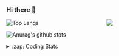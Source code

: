 ### Hi there 👋

<!--
**tao8687/tao8687** is a ✨ _special_ ✨ repository because its `README.md` (this file) appears on your GitHub profile.

Here are some ideas to get you started:

- 🔭 I’m currently working on ...
- 🌱 I’m currently learning ...
- 👯 I’m looking to collaborate on ...
- 🤔 I’m looking for help with ...
- 💬 Ask me about ...
- 📫 How to reach me: ...
- 😄 Pronouns: ...
- ⚡ Fun fact: ...
-->

<img align='right' src="https://media.giphy.com/media/M9gbBd9nbDrOTu1Mqx/giphy.gif" width="240">

  
![Top Langs](https://github-readme-stats.vercel.app/api/top-langs/?username=tao8687&layout=compact&title_color=23238E&text_color=A67D3D)

![Anurag's github stats](https://github-readme-stats.vercel.app/api?username=tao8687&show_icons=true&&text_color=A67D3D&title_color=23238E&show_icons=false&count_private=true&hide=stars)

<details>
  <summary>:zap: Coding Stats</summary>
  <br>
    
<!--START_SECTION:waka-->
![Code Time](http://img.shields.io/badge/Code%20Time-1%2C026%20hrs%2042%20mins-blue)

![Profile Views](http://img.shields.io/badge/Profile%20Views-0-blue)

**🐱 My GitHub Data** 

> 📦 1.5 MB Used in GitHub's Storage 
 > 
> 🏆 86 Contributions in the Year 2023
 > 
> 🚫 Not Opted to Hire
 > 
> 📜 50 Public Repositories 
 > 
> 🔑 23 Private Repositories 
 > 
**I'm an Early 🐤** 

```text
🌞 Morning                954 commits         █████████████████████░░░░   82.31 % 
🌆 Daytime                84 commits          ██░░░░░░░░░░░░░░░░░░░░░░░   07.25 % 
🌃 Evening                117 commits         ███░░░░░░░░░░░░░░░░░░░░░░   10.09 % 
🌙 Night                  4 commits           ░░░░░░░░░░░░░░░░░░░░░░░░░   00.35 % 
```
📅 **I'm Most Productive on Wednesday** 

```text
Monday                   167 commits         ████░░░░░░░░░░░░░░░░░░░░░   14.41 % 
Tuesday                  154 commits         ███░░░░░░░░░░░░░░░░░░░░░░   13.29 % 
Wednesday                220 commits         █████░░░░░░░░░░░░░░░░░░░░   18.98 % 
Thursday                 145 commits         ███░░░░░░░░░░░░░░░░░░░░░░   12.51 % 
Friday                   163 commits         ████░░░░░░░░░░░░░░░░░░░░░   14.06 % 
Saturday                 160 commits         ███░░░░░░░░░░░░░░░░░░░░░░   13.81 % 
Sunday                   150 commits         ███░░░░░░░░░░░░░░░░░░░░░░   12.94 % 
```


📊 **This Week I Spent My Time On** 

```text
🕑︎ Time Zone: Asia/Shanghai

💬 Programming Languages: 
C                        30 hrs 18 mins      ███████████████████░░░░░░   74.30 % 
C++                      3 hrs 7 mins        ██░░░░░░░░░░░░░░░░░░░░░░░   07.64 % 
Text                     3 hrs 5 mins        ██░░░░░░░░░░░░░░░░░░░░░░░   07.57 % 
Makefile                 1 hr 30 mins        █░░░░░░░░░░░░░░░░░░░░░░░░   03.69 % 
Bash                     53 mins             █░░░░░░░░░░░░░░░░░░░░░░░░   02.19 % 

🔥 Editors: 
VS Code                  40 hrs 47 mins      █████████████████████████   100.00 % 

🐱‍💻 Projects: 
vc0768                   35 hrs 43 mins      ██████████████████████░░░   87.58 % 
sylixOS                  2 hrs 53 mins       ██░░░░░░░░░░░░░░░░░░░░░░░   07.10 % 
ts0845_rtthread          55 mins             █░░░░░░░░░░░░░░░░░░░░░░░░   02.26 % 
TS0845_208               48 mins             ░░░░░░░░░░░░░░░░░░░░░░░░░   02.00 % 
VC0768_platform_rtthread 21 mins             ░░░░░░░░░░░░░░░░░░░░░░░░░   00.87 % 

💻 Operating System: 
Linux                    40 hrs 47 mins      █████████████████████████   100.00 % 
```

**I Mostly Code in Python** 

```text
Python                   9 repos             ████████░░░░░░░░░░░░░░░░░   30.00 % 
C++                      8 repos             ███████░░░░░░░░░░░░░░░░░░   26.67 % 
JavaScript               2 repos             ██░░░░░░░░░░░░░░░░░░░░░░░   06.67 % 
Batchfile                1 repo              █░░░░░░░░░░░░░░░░░░░░░░░░   03.33 % 
HTML                     1 repo              █░░░░░░░░░░░░░░░░░░░░░░░░   03.33 % 
```



**Timeline**

![Lines of Code chart](https://raw.githubusercontent.com/tao8687/tao8687/master/assets/bar_graph.png)


 Last Updated on 25/03/2023 01:20:56 UTC
<!--END_SECTION:waka-->
</details>
